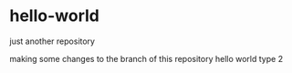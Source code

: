 # hello-world
just another repository


making some changes to the branch of this repository
hello world type 2
